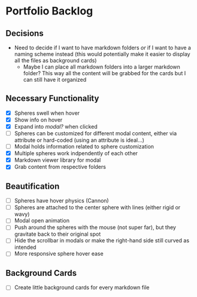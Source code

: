 # Portfolio Backlog

## Decisions
- Need to decide if I want to have markdown folders _or_ if I want to have a naming scheme instead (this would potentially make it easier to display all the files as background cards)
    - Maybe I can place all markdown folders into a larger markdown folder? This way all the content will be grabbed for the cards but I can still have it organized

## Necessary Functionality
- [x] Spheres swell when hover
- [x] Show info on hover
- [x] Expand into _modal?_ when clicked
- [ ] Spheres can be customized for different modal content, either via attribute or hard-coded (using an attribute is ideal...)
- [ ] Modal holds information related to sphere customization
- [x] Multiple spheres work indpendently of each other
- [x] Markdown viewer library for modal
- [x] Grab content from respective folders

## Beautification
- [ ] Spheres have hover physics (Cannon)
- [ ] Spheres are attached to the center sphere with lines (either rigid or wavy)
- [ ] Modal open animation
- [ ] Push around the spheres with the mouse (not super far), but they gravitate back to their original spot
- [ ] Hide the scrollbar in modals or make the right-hand side still curved as intended
- [ ] More responsive sphere hover ease

## Background Cards
- [ ] Create little background cards for every markdown file
